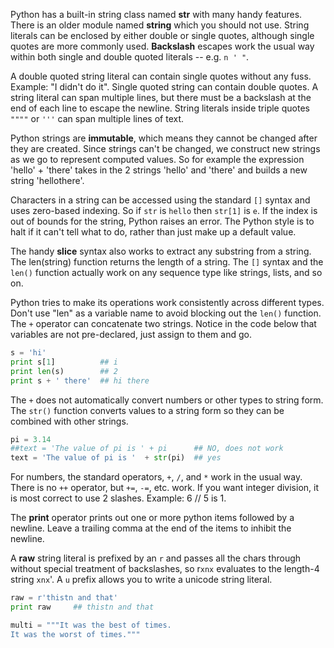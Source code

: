 Python has a built-in string class named **str** with many handy features. There is an older module named **string** which you should not use. String literals can be enclosed by either double or single quotes, although single quotes are more commonly used. **Backslash** escapes work the usual way within both single and double quoted literals -- e.g. `n ' "`. 

A double quoted string literal can contain single quotes without any fuss. Example: "I didn't do it". Single quoted string can contain double quotes. A string literal can span multiple lines, but there must be a backslash at the end of each line to escape the newline. String literals inside triple quotes `""""` or `'''` can span multiple lines of text.

Python strings are **immutable**, which means they cannot be changed after they are created. Since strings can't be changed, we construct new strings as we go to represent computed values. So for example the expression 'hello' + 'there' takes in the 2 strings 'hello' and 'there' and builds a new string 'hellothere'.

Characters in a string can be accessed using the standard `[]` syntax and uses zero-based indexing. So if `str` is `hello` then `str[1]` is `e`. If the index is out of bounds for the string, Python raises an error. The Python style is to halt if it can't tell what to do, rather than just make up a default value. 

The handy **slice** syntax also works to extract any substring from a string. The len(string) function returns the length of a string. The `[]` syntax and the `len()` function actually work on any sequence type like strings, lists, and so on. 

Python tries to make its operations work consistently across different types. Don't use "len" as a variable name to avoid blocking out the `len()` function. The `+` operator can concatenate two strings. Notice in the code below that variables are not pre-declared, just assign to them and go.

```python
s = 'hi'
print s[1]          ## i
print len(s)        ## 2
print s + ' there'  ## hi there
```

The `+` does not automatically convert numbers or other types to string form. The `str()` function converts values to a string form so they can be combined with other strings.
    
```python   
pi = 3.14
##text = 'The value of pi is ' + pi      ## NO, does not work
text = 'The value of pi is '  + str(pi)  ## yes
```

For numbers, the standard operators, `+`, `/`, and `*` work in the usual way. There is no `++` operator, but `+=`, `-=`, etc. work. If you want integer division, it is most correct to use 2 slashes. Example: 6 // 5 is 1.

The **print** operator prints out one or more python items followed by a newline. Leave a trailing comma at the end of the items to inhibit the newline. 

A **raw** string literal is prefixed by an `r` and passes all the chars through without special treatment of backslashes, so r`xnx` evaluates to the length-4 string `xnx`'. A `u` prefix allows you to write a unicode string literal.

```python
raw = r'thistn and that'
print raw     ## thistn and that

multi = """It was the best of times.
It was the worst of times."""
```
